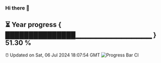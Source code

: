 ### Hi there 👋
⏳ Year progress { ███████████████▁▁▁▁▁▁▁▁▁▁▁▁▁▁▁ } 51.30 %
---
⏰ Updated on Sat, 06 Jul 2024 18:07:54 GMT
![Progress Bar CI](https://github.com/Moyi321/Moyi321/workflows/Progress%20Bar%20CI/badge.svg)
